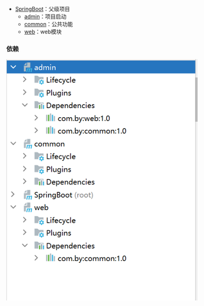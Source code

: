 - [SpringBoot](#section1)：父级项目
    - [admin](#subsection2)：项目启动
    - [common](#subsection3)：公共功能
    - [web](#subsection3)：web模块
  
### 依赖
![img.png](img.png)